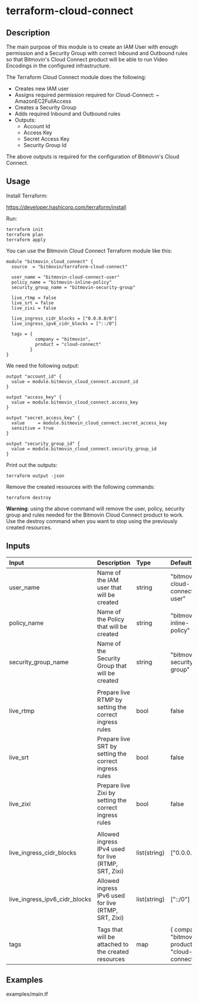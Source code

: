 # terraform-cloud-connect

## Description

The main purpose of this module is to create an IAM User with enough permission and a Security Group with correct Inbound and Outbound rules so that Bitmovin's Cloud Connect product will be able to run Video Encodings in the configured infrastructure.

The Terraform Cloud Connect module does the following:

- Creates new IAM user
- Assigns required permission required for Cloud-Connect: ~ AmazonEC2FullAccess
- Creates a Security Group
- Adds required Inbound and Outbound rules
- Outputs:
    - Account Id
    - Access Key
    - Secret Access Key
    - Security Group Id

The above outputs is required for the configuration of Bitmovin's Cloud Connect.

## Usage

Install Terraform: 

https://developer.hashicorp.com/terraform/install

Run:

````
terraform init
terraform plan
terraform apply
````

You can use the Bitmovin Cloud Connect Terraform module like this:

````
module "bitmovin_cloud_connect" {
  source  = "bitmovin/terraform-cloud-connect"

  user_name = "bitmovin-cloud-connect-user"
  policy_name = "bitmovin-inline-policy"
  security_group_name = "bitmovin-security-group"

  live_rtmp = false
  live_srt = false
  live_zixi = false

  live_ingress_cidr_blocks = ["0.0.0.0/0"]
  live_ingress_ipv6_cidr_blocks = ["::/0"]

  tags = {
           company = "bitmovin",
           product = "cloud-connect"
         }
}
````

We need the following output:

````
output "account_id" {
  value = module.bitmovin_cloud_connect.account_id
}

output "access_key" {
  value = module.bitmovin_cloud_connect.access_key
}

output "secret_access_key" {
  value     = module.bitmovin_cloud_connect.secret_access_key
  sensitive = true
}

output "security_group_id" {
  value = module.bitmovin_cloud_connect.security_group_id
}
````

Print out the outputs:

````
terraform output -json
````

Remove the created resources with the following commands:

````
terraform destroy
````

**Warning**: using the above command will remove the user, policy, security group and rules needed for the Bitmovin Cloud Connect product to work. Use the destroy command when you want to stop using the previously created resources.

## Inputs

| Input        | Description           | Type  | Default  |
| :------------|:----------------------|:------|:---------|
| user_name | Name of the IAM user that will be created | string | "bitmovin-cloud-connect-user"|
| policy_name | Name of the Policy that will be created | string |  "bitmovin-inline-policy" |
| security_group_name | Name of the Security Group that will be created | string | "bitmovin-security-group" |
| | | | |
| live_rtmp | Prepare live RTMP by setting the correct ingress rules | bool | false |
| live_srt | Prepare live SRT by setting the correct ingress rules | bool | false |
| live_zixi | Prepare live Zixi by setting the correct ingress rules | bool | false |
| | | | |
| live_ingress_cidr_blocks | Allowed ingress IPv4 used for live (RTMP, SRT, Zixi) | list(string) | ["0.0.0.0/0"] |
| live_ingress_ipv6_cidr_blocks | Allowed ingress IPv6 used for live (RTMP, SRT, Zixi) | list(string) | ["::/0"] |
| | | | |
| tags | Tags that will be attached to the created resources | map | { company = "bitmovin", product = "cloud-connect" } |

## Examples

examples/main.tf
